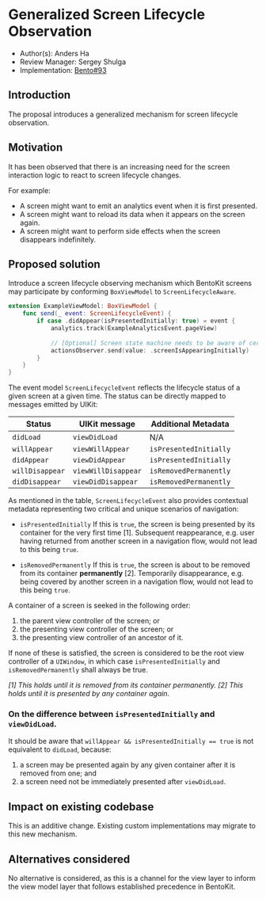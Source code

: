 # Generalized Screen Lifecycle Observation

* Author(s): Anders Ha
* Review Manager: Sergey Shulga
* Implementation: [Bento#93](https://github.com/Babylonpartners/Bento/pull/93)

## Introduction

The proposal introduces a generalized mechanism for screen lifecycle observation.

## Motivation

It has been observed that there is an increasing need for the screen interaction logic to react to screen lifecycle changes.

For example:

* A screen might want to emit an analytics event when it is first presented.
* A screen might want to reload its data when it appears on the screen again.
* A screen might want to perform side effects when the screen disappears indefinitely.

## Proposed solution

Introduce a screen lifecycle observing mechanism which BentoKit screens may participate by conforming `BoxViewModel` to `ScreenLifecycleAware`.

```swift
extension ExampleViewModel: BoxViewModel {
    func send(_ event: ScreenLifecycleEvent) {
        if case .didAppear(isPresentedInitially: true) = event {
            analytics.track(ExampleAnalyticsEvent.pageView)
                   
            // [Optional] Screen state machine needs to be aware of certain lifecycle changes.
            actionsObserver.send(value: .screenIsAppearingInitially)
        }
    }
}
```

The event model `ScreenLifecycleEvent` reflects the lifecycle status of a given screen at a given time. The status can be directly mapped to messages emitted by UIKit:

Status | UIKit message | Additional Metadata
--- | --- | ---
`didLoad` | `viewDidLoad` | N/A
`willAppear` | `viewWillAppear` | `isPresentedInitially`
`didAppear` | `viewDidAppear` | `isPresentedInitially`
`willDisappear` | `viewWillDisappear` | `isRemovedPermanently`
`didDisappear` | `viewDidDisappear` | `isRemovedPermanently`

As mentioned in the table, `ScreenLifecycleEvent` also provides contextual metadata representing two critical and unique scenarios of navigation:

* `isPresentedInitially`
   If this is `true`, the screen is being presented by its container for the very first time [1]. Subsequent reappearance, e.g. user having returned from another screen in a navigation flow, would not lead to this being `true`.

* `isRemovedPermanently`
   If this is `true`, the screen is about to be removed from its container **permanently** [2]. Temporarily disappearance, e.g. being covered by another screen in a navigation flow, would not lead to this being `true`.
   
A container of a screen is seeked in the following order:

1. the parent view controller of the screen; or
1. the presenting view controller of the screen; or
1. the presenting view controller of an ancestor of it.

If none of these is satisfied, the screen is considered to be the root view controller of a `UIWindow`, in which case `isPresentedInitially` and `isRemovedPermanently` shall always be true.
   
_[1] This holds until it is removed from its container permanently._
_[2] This holds until it is presented by any container again._ 

### On the difference between `isPresentedInitially` and `viewDidLoad`.

It should be aware that `willAppear && isPresentedInitially == true` is not equivalent to `didLoad`, because:

1. a screen may be presented again by any given container after it is removed from one; and
2. a screen need not be immediately presented after `viewDidLoad`.

## Impact on existing codebase

This is an additive change. Existing custom implementations may migrate to this new mechanism.

## Alternatives considered

No alternative is considered, as this is a channel for the view layer to inform the view model layer that follows established precedence in BentoKit.
